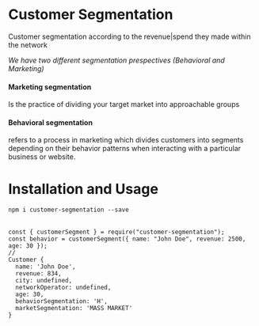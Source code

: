 # Customer Segmentation 
<p>Customer segmentation according to the revenue|spend they made within the network</p>
<i>We have two different segmentation prespectives (Behavioral and Marketing)</i>

#### Marketing segmentation
<p>Is the practice of dividing your target market into approachable groups</p>

#### Behavioral segmentation
<p>refers to a process in marketing which divides customers into segments depending on their behavior patterns when interacting with a particular business or website.</p>

# Installation and Usage

`npm i customer-segmentation --save`
<br></br>
```
const { customerSegment } = require("customer-segmentation");
const behavior = customerSegment({ name: "John Doe", revenue: 2500, age: 30 });
//
Customer {
  name: 'John Doe',
  revenue: 834,
  city: undefined,
  networkOperator: undefined,
  age: 30,
  behaviorSegmentation: 'H',
  marketSegmentation: 'MASS MARKET'
}
```